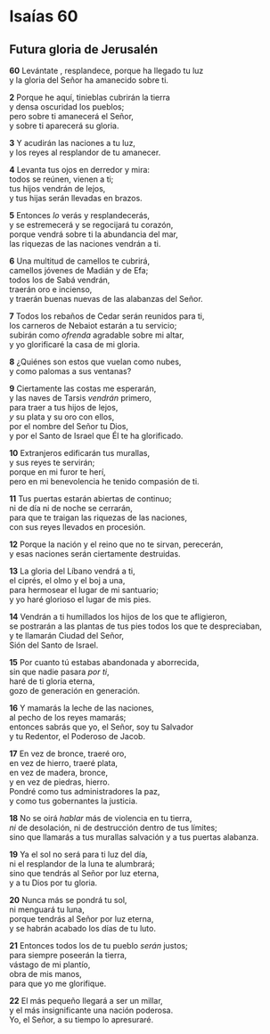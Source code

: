# Isaías 60

## **Futura gloria de Jerusalén**

**60** Levántate , resplandece, porque ha llegado tu luz  
y la gloria del Señor ha amanecido sobre ti.

**2** Porque he aquí, tinieblas cubrirán la tierra  
y densa oscuridad los pueblos;  
pero sobre ti amanecerá el Señor,  
y sobre ti aparecerá su gloria.

**3** Y acudirán las naciones a tu luz,  
y los reyes al resplandor de tu amanecer.

**4** Levanta tus ojos en derredor y mira:  
todos se reúnen, vienen a ti;  
tus hijos vendrán de lejos,  
y tus hijas serán llevadas en brazos.

**5** Entonces *lo* verás y resplandecerás,  
y se estremecerá y se regocijará tu corazón,  
porque vendrá sobre ti la abundancia del mar,  
las riquezas de las naciones vendrán a ti.

**6** Una multitud de camellos te cubrirá,  
camellos jóvenes de Madián y de Efa;  
todos los de Sabá vendrán,  
traerán oro e incienso,  
y traerán buenas nuevas de las alabanzas del Señor.

**7** Todos los rebaños de Cedar serán reunidos para ti,  
los carneros de Nebaiot estarán a tu servicio;  
subirán como *ofrenda* agradable sobre mi altar,  
y yo glorificaré la casa de mi gloria.

**8** ¿Quiénes son estos que vuelan como nubes,  
y como palomas a sus ventanas?

**9** Ciertamente las costas me esperarán,  
y las naves de Tarsis *vendrán* primero,  
para traer a tus hijos de lejos,  
*y* su plata y su oro con ellos,  
por el nombre del Señor tu Dios,  
y por el Santo de Israel que Él te ha glorificado.

**10** Extranjeros edificarán tus murallas,  
y sus reyes te servirán;  
porque en mi furor te herí,  
pero en mi benevolencia he tenido compasión de ti.

**11** Tus puertas estarán abiertas de continuo;  
ni de día ni de noche se cerrarán,  
para que te traigan las riquezas de las naciones,  
con sus reyes llevados en procesión.

**12** Porque la nación y el reino que no te sirvan, perecerán,  
y esas naciones serán ciertamente destruidas.

**13** La gloria del Líbano vendrá a ti,  
el ciprés, el olmo y el boj a una,  
para hermosear el lugar de mi santuario;  
y yo haré glorioso el lugar de mis pies.

**14** Vendrán a ti humillados los hijos de los que te afligieron,  
se postrarán a las plantas de tus pies todos los que te despreciaban,  
y te llamarán Ciudad del Señor,  
Sión del Santo de Israel.

**15** Por cuanto tú estabas abandonada y aborrecida,  
sin que nadie pasara *por ti*,  
haré de ti gloria eterna,  
gozo de generación en generación.

**16** Y mamarás la leche de las naciones,  
al pecho de los reyes mamarás;  
entonces sabrás que yo, el Señor, soy tu Salvador  
y tu Redentor, el Poderoso de Jacob.

**17** En vez de bronce, traeré oro,  
en vez de hierro, traeré plata,  
en vez de madera, bronce,  
y en vez de piedras, hierro.  
Pondré como tus administradores la paz,  
y como tus gobernantes la justicia.

**18** No se oirá *hablar* más de violencia en tu tierra,  
*ni* de desolación, ni de destrucción dentro de tus límites;  
sino que llamarás a tus murallas salvación y a tus puertas alabanza.

**19** Ya el sol no será para ti luz del día,  
ni el resplandor de la luna te alumbrará;  
sino que tendrás al Señor por luz eterna,  
y a tu Dios por tu gloria.

**20** Nunca más se pondrá tu sol,  
ni menguará tu luna,  
porque tendrás al Señor por luz eterna,  
y se habrán acabado los días de tu luto.

**21** Entonces todos los de tu pueblo *serán* justos;  
para siempre poseerán la tierra,  
vástago de mi plantío,  
obra de mis manos,  
para que yo me glorifique.

**22** El más pequeño llegará a ser un millar,  
y el más insignificante una nación poderosa.  
Yo, el Señor, a su tiempo lo apresuraré.

